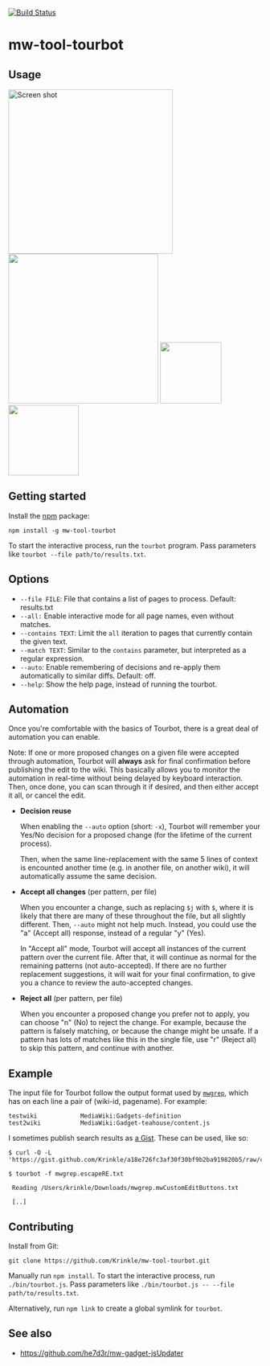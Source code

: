 [![Build Status](https://travis-ci.org/Krinkle/mw-tool-tourbot.svg?branch=master)](https://travis-ci.org/Krinkle/mw-tool-tourbot)

# mw-tool-tourbot

## Usage

<img height="327" alt="Screen shot" src="https://cloud.githubusercontent.com/assets/156867/24174412/b148335c-0e4d-11e7-9ef4-ada243de1fe7.png">
<img height="298" alt="" src="https://user-images.githubusercontent.com/156867/51370710-d4e53900-1aac-11e9-9359-6f5f0af7671e.png">
<img height="122" alt="" src="https://cloud.githubusercontent.com/assets/156867/24174411/b14480c2-0e4d-11e7-8fcb-1c794d22f310.png">
<img height="140" alt="" src="https://cloud.githubusercontent.com/assets/156867/16357410/220259be-3af6-11e6-9479-c4205972e3bf.png">

## Getting started

Install the [npm](https://npmjs.org/) package:

```
npm install -g mw-tool-tourbot
```

To start the interactive process, run the `tourbot` program.
Pass parameters like `tourbot --file path/to/results.txt`.

## Options

* `--file FILE`: File that contains a list of pages to process. Default: results.txt
* `--all:` Enable interactive mode for all page names, even without matches.
* `--contains TEXT`: Limit the `all` iteration to pages that currently contain the given text.
* `--match TEXT`: Similar to the `contains` parameter, but interpreted as a regular expression.
* `--auto`: Enable remembering of decisions and re-apply them automatically to similar diffs. Default: off.
* `--help`: Show the help page, instead of running the tourbot.

## Automation

Once you're comfortable with the basics of Tourbot, there is a great deal
of automation you can enable.

Note: If one or more proposed changes on a given file were accepted
through automation, Tourbot will **always** ask for final confirmation
before publishing the edit to the wiki. This basically allows you to
monitor the automation in real-time without being delayed by keyboard
interaction. Then, once done, you can scan through it if desired, and
then either accept it all, or cancel the edit.

* **Decision reuse**

  When enabling the `--auto` option (short: `-x`), Tourbot will remember
  your Yes/No decision for a proposed change (for the lifetime of the current
  process).

  Then, when the same line-replacement with the same 5 lines of context
  is encounted another time (e.g. in another file, on another wiki),
  it will automatically assume the same decision.

* **Accept all changes** (per pattern, per file)

  When you encounter a change, such as replacing `$j` with `$`, where it is
  likely that there are many of these throughout the file, but all slightly
  different. Then, `--auto` might not help much. Instead, you could use
  the "a" (Accept all) response, instead of a regular "y" (Yes).

  In "Accept all" mode, Tourbot will accept all instances of the current
  pattern over the current file. After that, it will continue as normal
  for the remaining patterns (not auto-accepted).
  If there are no further replacement suggestions, it will wait for your
  final confirmation, to give you a chance to review the auto-accepted
  changes.

* **Reject all** (per pattern, per file)

  When you encounter a proposed change you prefer not to apply, you can
  choose "n" (No) to reject the change. For example, because the pattern
  is falsely matching, or because the change might be unsafe. If a pattern
  has lots of matches like this in the single file, use "r" (Reject all) to
  skip this pattern, and continue with another.

## Example

The input file for Tourbot follow the output format used by [`mwgrep`](https://wikitech.wikimedia.org/wiki/Wikimedia_binaries#mwgrep), which has on each line a pair of (wiki-id, pagename). For example:

```
testwiki            MediaWiki:Gadgets-definition
test2wiki           MediaWiki:Gadget-teahouse/content.js
```

I sometimes publish search results as [a Gist](https://gist.github.com/Krinkle/a18e726fc3af30f30bf9b2ba919820b5). These can be used, like so:

```
$ curl -O -L 'https://gist.github.com/Krinkle/a18e726fc3af30f30bf9b2ba919820b5/raw/c8c72d371c80c701eb4f6f5422c6ac51c6264f1f/mwgrep.escapeRE.txt

$ tourbot -f mwgrep.escapeRE.txt

 Reading /Users/krinkle/Downloads/mwgrep.mwCustomEditButtons.txt

 [..]
```

## Contributing

Install from Git:

```
git clone https://github.com/Krinkle/mw-tool-tourbot.git
````

Manually run `npm install`. To start the interactive process, run `./bin/tourbot.js`.
Pass parameters like `./bin/tourbot.js -- --file path/to/results.txt`.

Alternatively, run `npm link` to create a global symlink for `tourbot`.

## See also

* https://github.com/he7d3r/mw-gadget-jsUpdater
